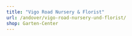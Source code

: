 ```yaml
---
title: "Vigo Road Nursery & Florist"
url: /andover/vigo-road-nursery-und-florist/
shop: Garten-Center
---
```

